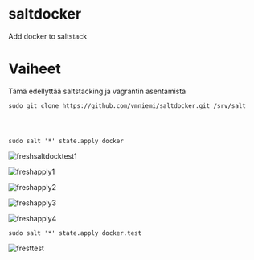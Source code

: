 # saltdocker
Add docker to saltstack

# Vaiheet
Tämä edellyttää saltstacking ja  vagrantin asentamista 




    sudo git clone https://github.com/vmniemi/saltdocker.git /srv/salt


    

    sudo salt '*' state.apply docker


![freshsaltdocktest1](https://github.com/user-attachments/assets/7ad58f7d-8819-4743-b7b6-2c382326a5db)




![freshapply1](https://github.com/user-attachments/assets/84066187-0b8e-4d4a-8867-6b52e639a78c)


![freshapply2](https://github.com/user-attachments/assets/ed2a1434-089f-4cb4-a2cd-c4ac4731ce99)


![freshapply3](https://github.com/user-attachments/assets/805b4737-3f16-4afd-87dc-36f3625ff9c7)


![freshapply4](https://github.com/user-attachments/assets/7a5f0631-a3e7-4cd5-8f16-9f6854af34e1)





    sudo salt '*' state.apply docker.test

![fresttest](https://github.com/user-attachments/assets/2dfe979c-9f42-4df3-9428-b9a45b35c1cf)
